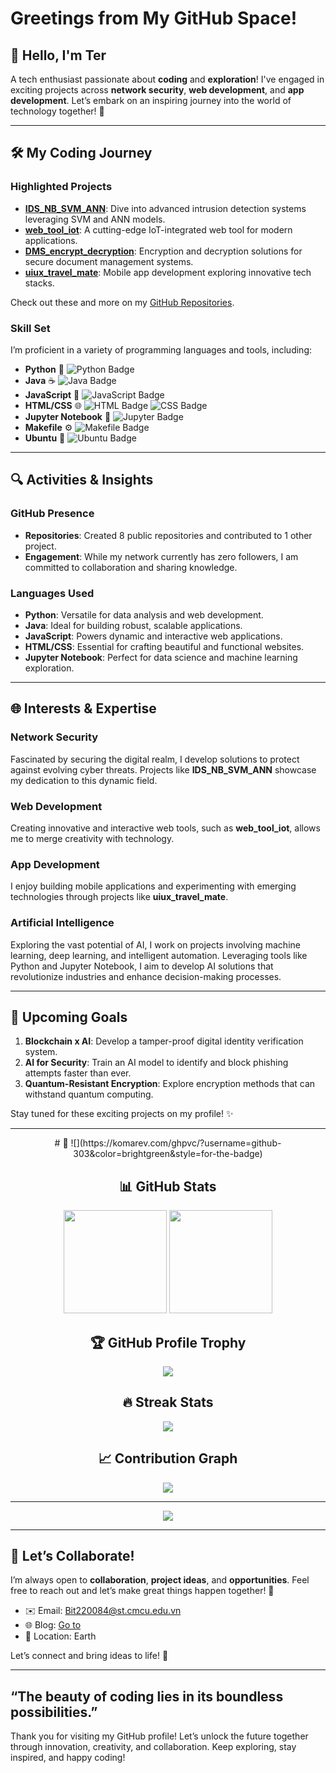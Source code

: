 
# Greetings from My GitHub Space!

## 👋 Hello, I'm **Ter**
A tech enthusiast passionate about **coding** and **exploration**! I've engaged in exciting projects across **network security**, **web development**, and **app development**. Let’s embark on an inspiring journey into the world of technology together! 🚀

---

## 🛠️ My Coding Journey

### **Highlighted Projects**
- **[IDS_NB_SVM_ANN](https://github.com/Github-303/IDS_NB_SVM_ANN)**: Dive into advanced intrusion detection systems leveraging SVM and ANN models.
- **[web_tool_iot](https://github.com/Github-303/web_tool_iot)**: A cutting-edge IoT-integrated web tool for modern applications.
- **[DMS_encrypt_decryption](https://github.com/Github-303/DMS_encrypt_decryption)**: Encryption and decryption solutions for secure document management systems.
- **[uiux_travel_mate](https://github.com/Github-303/uiux_travel_mate)**: Mobile app development exploring innovative tech stacks.

Check out these and more on my [GitHub Repositories](https://github.com/Github-303).

### Skill Set
I’m proficient in a variety of programming languages and tools, including:

- **Python** 🐍  ![Python Badge](https://img.shields.io/badge/-Python-3776AB?logo=python&logoColor=white&style=flat-square)  
- **Java** ☕  ![Java Badge](https://img.shields.io/badge/-Java-007396?logo=java&logoColor=white&style=flat-square)  
- **JavaScript** 📜  ![JavaScript Badge](https://img.shields.io/badge/-JavaScript-F7DF1E?logo=javascript&logoColor=black&style=flat-square) 
- **HTML/CSS** 🌐  ![HTML Badge](https://img.shields.io/badge/-HTML5-E34F26?logo=html5&logoColor=white&style=flat-square)  ![CSS Badge](https://img.shields.io/badge/-CSS3-1572B6?logo=css3&logoColor=white&style=flat-square)  
- **Jupyter Notebook** 📓  ![Jupyter Badge](https://img.shields.io/badge/-Jupyter-F37626?logo=jupyter&logoColor=white&style=flat-square)
- **Makefile** ⚙️  ![Makefile Badge](https://img.shields.io/badge/-Makefile-064F8C?style=flat-square)
- **Ubuntu** 🐧  ![Ubuntu Badge](https://img.shields.io/badge/-Ubuntu-E95420?logo=ubuntu&logoColor=white&style=flat-square)

---

## 🔍 Activities & Insights

### **GitHub Presence**
- **Repositories**: Created 8 public repositories and contributed to 1 other project.
- **Engagement**: While my network currently has zero followers, I am committed to collaboration and sharing knowledge.

### **Languages Used**
- **Python**: Versatile for data analysis and web development.
- **Java**: Ideal for building robust, scalable applications.
- **JavaScript**: Powers dynamic and interactive web applications.
- **HTML/CSS**: Essential for crafting beautiful and functional websites.
- **Jupyter Notebook**: Perfect for data science and machine learning exploration.

---

## 🌐 Interests & Expertise

### **Network Security**
Fascinated by securing the digital realm, I develop solutions to protect against evolving cyber threats. Projects like **IDS_NB_SVM_ANN** showcase my dedication to this dynamic field.

### **Web Development**
Creating innovative and interactive web tools, such as **web_tool_iot**, allows me to merge creativity with technology.

### **App Development**
I enjoy building mobile applications and experimenting with emerging technologies through projects like **uiux_travel_mate**.

### **Artificial Intelligence**
Exploring the vast potential of AI, I work on projects involving machine learning, deep learning, and intelligent automation. Leveraging tools like Python and Jupyter Notebook, I aim to develop AI solutions that revolutionize industries and enhance decision-making processes.

---

## 🎯 Upcoming Goals
1. **Blockchain x AI**: Develop a tamper-proof digital identity verification system.
2. **AI for Security**: Train an AI model to identify and block phishing attempts faster than ever.
3. **Quantum-Resistant Encryption**: Explore encryption methods that can withstand quantum computing.

Stay tuned for these exciting projects on my profile! ✨

---

<div align="center">
# 🌟
![](https://komarev.com/ghpvc/?username=github-303&color=brightgreen&style=for-the-badge)

## 📊 GitHub Stats

<p align="center">
<img src="https://github-readme-stats.vercel.app/api?username=github-303&show_icons=true&theme=tokyonight&hide_border=true&count_private=true" height="165">
<img src="https://github-readme-stats.vercel.app/api/top-langs/?username=github-303&layout=compact&theme=tokyonight&hide_border=true" height="165">
</p>

## 🏆 GitHub Profile Trophy

<p align="center">
<img src="https://github-profile-trophy.vercel.app/?username=github-303&theme=tokyonight&column=7&no-frame=true&no-bg=true">
</p>

## 🔥 Streak Stats

<p align="center">
<img src="https://github-readme-streak-stats.herokuapp.com/?username=github-303&theme=tokyonight&hide_border=true">
</p>
<!-- Alternative style -->
<!-- [![GitHub Streak](https://github-readme-streak-stats.herokuapp.com?user=github-303&theme=radical&hide_border=true&border_radius=10&date_format=j%20M%5B%20Y%5D&card_width=500)](https://git.io/streak-stats) -->

## 📈 Contribution Graph

![](https://github-readme-activity-graph.vercel.app/graph?username=github-303&theme=tokyo-night&hide_border=true)

---
<p align="center">
  <img src="https://capsule-render.vercel.app/api?type=waving&color=gradient&height=100&section=footer"/>
</p>

</div>

---

## 🤝 Let’s Collaborate!
I’m always open to **collaboration**, **project ideas**, and **opportunities**. Feel free to reach out and let’s make great things happen together! 🌟

- ✉️ Email: [Bit220084@st.cmcu.edu.vn](#)
- 🌐 Blog: [Go to](https://github-303.github.io/nodejs_blog/)
- 📍 Location: Earth

Let’s connect and bring ideas to life! 🚀

---

## “The beauty of coding lies in its boundless possibilities.”
Thank you for visiting my GitHub profile! Let’s unlock the future together through innovation, creativity, and collaboration. Keep exploring, stay inspired, and happy coding!
